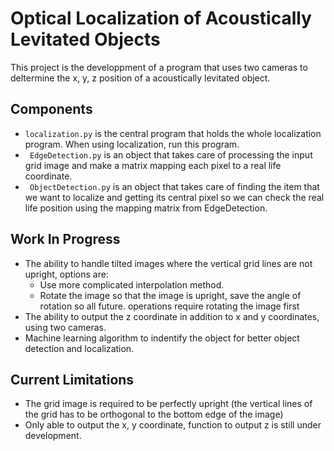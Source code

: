 # Optical Localization of Acoustically Levitated Objects

This project is the developpment of a program that uses two cameras to deltermine
    the x, y, z position of a acoustically levitated object.

## Components
- ``localization.py`` is the central program that holds the whole localization program.
    When using localization, run this program.
- `` EdgeDetection.py`` is an object that takes care of processing the input grid image and
    make a matrix mapping each pixel to a real life coordinate.
- `` ObjectDetection.py`` is an object that takes care of finding the item that we want to
    localize and getting its central pixel so we can check the real life position using the mapping
    matrix from EdgeDetection.

## Work In Progress
- The ability to handle tilted images where the vertical grid lines are not upright, options are:
    - Use more complicated interpolation method.
    - Rotate the image so that the image is upright, save the angle of rotation so all future.
        operations require rotating the image first
- The ability to output the z coordinate in addition to x and y coordinates, using two cameras.
- Machine learning algorithm to indentify the object for better object detection and localization.

## Current Limitations
- The grid image is required to be perfectly upright (the vertical lines of the grid has to
    be orthogonal to the bottom edge of the image)
- Only able to output the x, y coordinate, function to output z is still under development.

